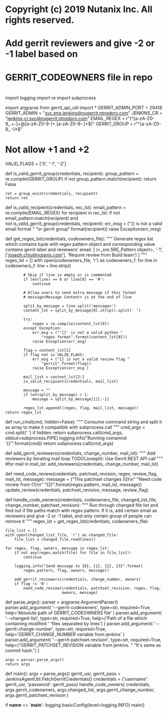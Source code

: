 
#
# Copyright (c) 2019 Nutanix Inc. All rights reserved.
#
# Add gerrit reviewers and give -2 or -1 label based on
# GERRIT_CODEOWNERS file in repo
#

import logging
import re
import subprocess

import argparse
from gerrit_api_util import *
GERRIT_ADMIN_PORT = 29418
GERRIT_ADMIN = "svc.eng.jenkins@nugerrit.ntnxdpro.com"
JENKINS_CR = "jenkins-cr.svc@nugerrit.ntnxdpro.com"
EMAIL_REGEX = r"(^[a-zA-Z0-9_.+-]+@[a-zA-Z0-9-]+\.[a-zA-Z0-9-.]+$)"
GERRIT_GROUP = r"^[a-zA-Z0-9_.-]*$"
# Not allow +1 and +2
VALID_FLAGS = ['0', '-1', '-2']


def is_valid_gerrit_group(credentials, recipient):
    group_pattern = re.compile(GERRIT_GROUP)
    if not group_pattern.match(recipient):
        return False

    ret = group_exist(credentials, recipient)
    return ret


def is_valid_recipient(credentials, rec_lst):
    email_pattern = re.compile(EMAIL_REGEX)
    for recipient in rec_lst:
        if not email_pattern.match(recipient) and \
           not is_valid_gerrit_group(credentials, recipient):
            err_msg = ("{} is not a valid email format "
                       "or gerrit group".format(recipient))
            raise Exception(err_msg)


def get_regex_lst(credentials, codeowners_file):
    """
    Generate regex list which contains tuple with regex pattern object
    and corresponding value contains gerrit label and reviewers' email.
    [
        (<_sre.SRE_Pattern object>, '-1',
        ['joseph.chiu@nutanix.com'], 'Require review from Build team')
    ]
    """
    regex_lst = []
    with open(codeowners_file, 'r') as codeowners_f:
        for line in codeowners_f:
            line = line.strip()

            # Skip if line is empty or is commented
            if len(line) == 0 or line[0] == '#':
                continue

            # Allow users to send extra message if this format
            # message<Message Content> is at the end of line

            split_by_message = line.split('message<')
            content_lst = split_by_message[0].strip().split(' ')

            try:
                regex = re.compile(content_lst[0])
            except Exception:
                err_msg = ("'{}' is not a valid python "
                    "regex format".format(content_lst[0]))
                raise Exception(err_msg)

            flag = content_lst[1]
            if flag not in VALID_FLAGS:
                err_msg = ("{} is not a valid review flag "
                    "gerrit".format(flag))
                raise Exception(err_msg )

            mail_list = content_lst[2:]
            is_valid_recipient(credentials, mail_list)

            message = ""
            if len(split_by_message) > 1:
                message = split_by_message[1][:-1]

            regex_lst.append((regex, flag, mail_list, message))
    return regex_lst


def run_cmd(cmd, hidden=False):
    """
    Consume command string and split it as array to
    make it compatible with subprocess.call
    """
    cmd_args = cmd.split(' ')
    if hidden:
        return subprocess.call(cmd_args, stdout=subprocess.PIPE)
    logging.info("Running comamnd '{}'".format(cmd))
    return subprocess.call(cmd_args)


def add_gerrit_reviewers(credentials, change_number, mail_lst):
    """
    Add reviewers by iterating mail loop
    TODO(Joseph): Use Gerrit REST API call
    """
    #for mail in mail_lst:
    add_reviewers(credentials, change_number, mail_lst)


def need_code_review(credentials, patchset_revision, regex, review_flag,
                     mail_lst, message):
    message = ("This patchset changes {0}\n"
               "Need code review from {1}\n"
               "{2}".format(regex.pattern, mail_lst, message))
    update_review(credentials, patchset_revision, message, review_flag)


def handle_code_owners(credentials, codeowners_file, changed_list_file,
                       change_number, patchset_revision):
    """
    Run through changed file list and find out if file paths
    match with regex pattern. If it is, add certain email as
    reviewers and give -2 or -1 label, and only certain
    group of people can remove it
    """
    regex_lst = get_regex_lst(credentials, codeowners_file)

    file_list = []
    with open(changed_list_file, 'r') as changed_file:
        file_list = changed_file.readlines()

    for regex, flag, owners, message in regex_lst:
        if not any(regex.match(file) for file in file_list):
            continue

        logging.info("Send message to {0}, {1}, {2}, {3}".format(
            regex.pattern, flag, owners, message))

        add_gerrit_reviewers(credentials, change_number, owners)
        if flag != '0':
            need_code_review(credentials, patchset_revision, regex, flag,
                             owners, message)


def parse_args():
    parser = argparse.ArgumentParser()
    parser.add_argument(
        '--gerrit-codeowners',
        type=str,
        required=True,
        help='Absolute path of GERRIT_CODEOWNERS file'
    )
    parser.add_argument(
        '--changed-list',
        type=str,
        required=True,
        help=('Path of a file which containing modified '
              'files separated by lines')
    )
    parser.add_argument(
        '--gerrit-change-number',
        type=str,
        required=True,
        help='GERRIT_CHANGE_NUMBER variable from jenkins'
    )
    parser.add_argument(
        '--gerrit-patchset-revision',
        type=str,
        required=True,
        help=("GERRIT_PATCHSET_REVISION variable from jenkins. "
              "It's same as commit hash.")
    )

    args = parser.parse_args()
    return args


def main():
    args = parse_args()
    gerrit_usr, gerrit_pass = JenkinsAgentUtil.FetchGerritCredentials()
    credentials = {'username': gerrit_usr,
                   'password': gerrit_pass}
    handle_code_owners(
        credentials, args.gerrit_codeowners, args.changed_list,
        args.gerrit_change_number, args.gerrit_patchset_revision
    )


if __name__ == '__main__':
    logging.basicConfig(level=logging.INFO)
    main()
